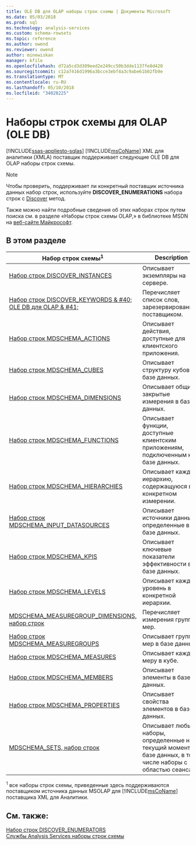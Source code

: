 ```yaml
---
title: OLE DB для OLAP наборы строк схемы | Документы Microsoft
ms.date: 05/03/2018
ms.prod: sql
ms.technology: analysis-services
ms.custom: schema-rowsets
ms.topic: reference
ms.author: owend
ms.reviewer: owend
author: minewiskan
manager: kfile
ms.openlocfilehash: d72a5cd3d309eed2e249cc50b3dde1137fe8d420
ms.sourcegitcommit: c12a7416d1996a3bcce3ebf4a3c9abe61b02fb9e
ms.translationtype: MT
ms.contentlocale: ru-RU
ms.lasthandoff: 05/10/2018
ms.locfileid: "34028225"
---
```

# <a name="ole-db-for-olap-schema-rowsets"></a>Наборы строк схемы для OLAP (OLE DB)
[!INCLUDE[ssas-appliesto-sqlas](../../../includes/ssas-appliesto-sqlas.md)]
  [!INCLUDE[msCoName](../../../includes/msconame-md.md)] XML для аналитики (XMLA) поставщик поддерживает следующие OLE DB для OLAP наборы строк схемы.  
  
> [!NOTE]  
>  Чтобы проверить, поддерживает ли конкретный поставщик источника данных набор строк, используйте **DISCOVER_ENUMERATIONS** набора строк с [Discover](../../../analysis-services/xmla/xml-elements-methods-discover.md) метод.  
  
 Также можно найти подробные сведения об этих наборах строк путем поиска см. в разделе «Наборы строк схемы OLAP,» в библиотеке MSDN на [веб-сайте Майкрософт](http://go.microsoft.com/fwlink/?LinkId=15426).  
  
## <a name="in-this-section"></a>В этом разделе  
  
|Набор строк схемы<sup>1</sup>|Description|  
|-------------------------------|-----------------|  
|[Набор строк DISCOVER_INSTANCES](../../../analysis-services/schema-rowsets/ole-db-olap/discover-instances-rowset.md)|Описывает экземпляры на сервере.|  
|[Набор строк DISCOVER_KEYWORDS & #40; OLE DB для OLAP & #41;](../../../analysis-services/schema-rowsets/ole-db-olap/discover-keywords-rowset-ole-db-for-olap.md)|Перечисляет список слов, зарезервированных поставщиком.|  
|[Набор строк MDSCHEMA_ACTIONS](../../../analysis-services/schema-rowsets/ole-db-olap/mdschema-actions-rowset.md)|Описывает действия, доступные для клиентского приложения.|  
|[Набор строк MDSCHEMA_CUBES](../../../analysis-services/schema-rowsets/ole-db-olap/mdschema-cubes-rowset.md)|Описывает структуру кубов в базе данных.|  
|[Набор строк MDSCHEMA_DIMENSIONS](../../../analysis-services/schema-rowsets/ole-db-olap/mdschema-dimensions-rowset.md)|Описывает общие и закрытые измерения в базе данных.|  
|[Набор строк MDSCHEMA_FUNCTIONS](../../../analysis-services/schema-rowsets/ole-db-olap/mdschema-functions-rowset.md)|Описывает функции, доступные клиентским приложениям, подключенным к базе данных.|  
|[Набор строк MDSCHEMA_HIERARCHIES](../../../analysis-services/schema-rowsets/ole-db-olap/mdschema-hierarchies-rowset.md)|Описывает каждую иерархию, содержащуюся в конкретном измерении.|  
|[Набор строк MDSCHEMA_INPUT_DATASOURCES](../../../analysis-services/schema-rowsets/ole-db-olap/mdschema-input-datasources-rowset.md)|Описывает источники данных, определенные в базе данных.|  
|[Набор строк MDSCHEMA_KPIS](../../../analysis-services/schema-rowsets/ole-db-olap/mdschema-kpis-rowset.md)|Описывает ключевые показатели эффективности в базе данных.|  
|[Набор строк MDSCHEMA_LEVELS](../../../analysis-services/schema-rowsets/ole-db-olap/mdschema-levels-rowset.md)|Описывает каждый уровень в конкретной иерархии.|  
|[MDSCHEMA_MEASUREGROUP_DIMENSIONS, набор строк](../../../analysis-services/schema-rowsets/ole-db-olap/mdschema-measuregroup-dimensions-rowset.md)|Перечисляет измерения группы мер.|  
|[Набор строк MDSCHEMA_MEASUREGROUPS](../../../analysis-services/schema-rowsets/ole-db-olap/mdschema-measuregroups-rowset.md)|Описывает группы мер в базе данных.|  
|[Набор строк MDSCHEMA_MEASURES](../../../analysis-services/schema-rowsets/ole-db-olap/mdschema-measures-rowset.md)|Описывает каждую меру в кубе.|  
|[Набор строк MDSCHEMA_MEMBERS](../../../analysis-services/schema-rowsets/ole-db-olap/mdschema-members-rowset.md)|Описывает элементы в базе данных.|  
|[Набор строк MDSCHEMA_PROPERTIES](../../../analysis-services/schema-rowsets/ole-db-olap/mdschema-properties-rowset.md)|Описывает свойства элементов в базе данных.|  
|[MDSCHEMA_SETS, набор строк](../../../analysis-services/schema-rowsets/ole-db-olap/mdschema-sets-rowset.md)|Описывает любые наборы, определенные на текущий момент в базе данных, в том числе наборы с областью сеанса.|  
  
 <sup>1</sup> все наборы строк схемы, приведенные здесь поддерживаются поставщиком источника данных MSOLAP для [!INCLUDE[msCoName](../../../includes/msconame-md.md)] поставщика XML для Аналитики.  
  
## <a name="see-also"></a>См. также:  
 [Набор строк DISCOVER_ENUMERATORS](../../../analysis-services/schema-rowsets/xml/discover-enumerators-rowset.md)   
 [Службы Analysis Services наборы строк схемы](../../../analysis-services/schema-rowsets/analysis-services-schema-rowsets.md)  
  
  
